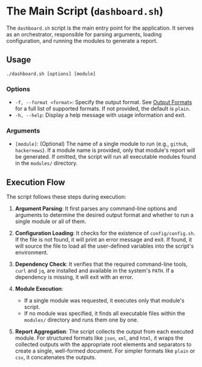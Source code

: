 # The Main Script (`dashboard.sh`)

The `dashboard.sh` script is the main entry point for the application. It serves as an orchestrator, responsible for parsing arguments, loading configuration, and running the modules to generate a report.

## Usage

```
./dashboard.sh [options] [module]
```

### Options

- `-f, --format <format>`: Specify the output format. See [Output Formats](./dashboard-output-formats.md) for a full list of supported formats. If not provided, the default is `plain`.
- `-h, --help`: Display a help message with usage information and exit.

### Arguments

- `[module]`: (Optional) The name of a single module to run (e.g., `github`, `hackernews`). If a module name is provided, only that module's report will be generated. If omitted, the script will run all executable modules found in the `modules/` directory.

## Execution Flow

The script follows these steps during execution:

1.  **Argument Parsing**: It first parses any command-line options and arguments to determine the desired output format and whether to run a single module or all of them.

2.  **Configuration Loading**: It checks for the existence of `config/config.sh`. If the file is not found, it will print an error message and exit. If found, it will source the file to load all the user-defined variables into the script's environment.

3.  **Dependency Check**: It verifies that the required command-line tools, `curl` and `jq`, are installed and available in the system's `PATH`. If a dependency is missing, it will exit with an error.

4.  **Module Execution**:
    - If a single module was requested, it executes only that module's script.
    - If no module was specified, it finds all executable files within the `modules/` directory and runs them one by one.

5.  **Report Aggregation**: The script collects the output from each executed module. For structured formats like `json`, `xml`, and `html`, it wraps the collected outputs with the appropriate root elements and separators to create a single, well-formed document. For simpler formats like `plain` or `csv`, it concatenates the outputs.
